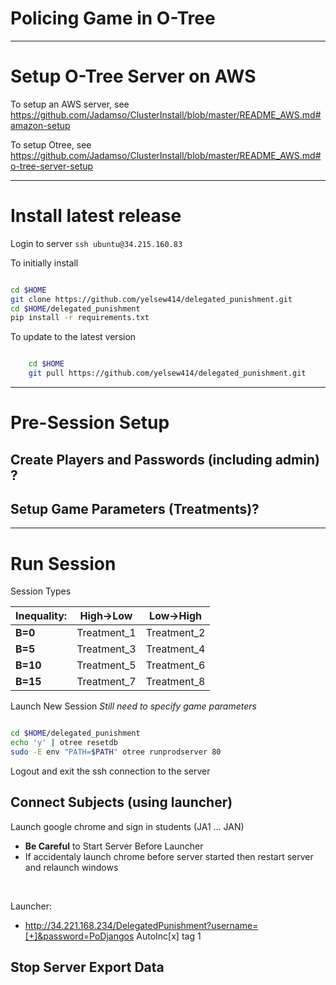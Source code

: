 # Policing Game in O-Tree

<!--
<img src="https://github.com/Jadamso/TerritoryR/blob/master/Pictures/TerritoryScreenshot2.png"  align="center" width="1000" height="500">
-->


---
# Setup O-Tree Server on AWS

To setup an AWS server, see
https://github.com/Jadamso/ClusterInstall/blob/master/README_AWS.md#amazon-setup

To setup Otree, see
https://github.com/Jadamso/ClusterInstall/blob/master/README_AWS.md#o-tree-server-setup


---
# Install latest release

Login to server `ssh ubuntu@34.215.160.83`

To initially install
```bash

cd $HOME
git clone https://github.com/yelsew414/delegated_punishment.git
cd $HOME/delegated_punishment
pip install -r requirements.txt

```

To update to the latest version
```bash

    cd $HOME
    git pull https://github.com/yelsew414/delegated_punishment.git

```


---
# Pre-Session Setup


## Create Players and Passwords (including admin) ? 

## Setup Game Parameters (Treatments)?

---
# Run Session

Session Types

<!-- ------------------------------------------------ -->

| **Inequality:** |**High->Low**|**Low->High**|
|-----------------|-------------|-------------|
| **B=0**         | Treatment_1 | Treatment_2 |
| **B=5**         | Treatment_3 | Treatment_4 |
| **B=10**        | Treatment_5 | Treatment_6 |
| **B=15**        | Treatment_7 | Treatment_8 |


<!-- ------------------------------------------------ -->


Launch New Session *Still need to specify game parameters*

```bash

cd $HOME/delegated_punishment
echo 'y' | otree resetdb
sudo -E env "PATH=$PATH" otree runprodserver 80

```


Logout and exit the ssh connection to the server

## Connect Subjects (using launcher)
Launch google chrome and sign in students (JA1 ... JAN) 
 * **Be Careful** to Start Server Before Launcher
 * If accidentaly launch chrome before server started then restart server and relaunch windows
</br>


Launcher:
 * http://34.221.168.234/DelegatedPunishment?username=[+]&password=PoDjangos
AutoInc[x] tag 1

<!--
Admins: username=admin & password=PoDjangos
 * http://34.221.168.234
-->



## Stop Server Export Data



